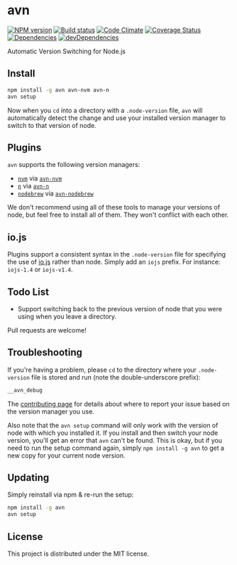 # avn

[![NPM version][npm-image]][npm-url] [![Build status][travis-image]][travis-url] [![Code Climate][codeclimate-image]][codeclimate-url] [![Coverage Status][coverage-image]][coverage-url] [![Dependencies][david-image]][david-url] [![devDependencies][david-dev-image]][david-dev-url]

Automatic Version Switching for Node.js

## Install

``` bash
npm install -g avn avn-nvm avn-n
avn setup
```

Now when you `cd` into a directory with a `.node-version` file, `avn` will
automatically detect the change and use your installed version manager to
switch to that version of node.


## Plugins

`avn` supports the following version managers:

 - [`nvm`][nvm] via [`avn-nvm`][avn-nvm]
 - [`n`][n] via [`avn-n`][avn-n]
 - [`nodebrew`][nodebrew] via [`avn-nodebrew`][avn-nodebrew]

We don't recommend using all of these tools to manage your versions of node, but feel
free to install all of them. They won't conflict with each other.


## io.js

Plugins support a consistent syntax in the `.node-version` file for specifying
the use of [io.js][io.js] rather than node. Simply add an `iojs` prefix. For
instance: `iojs-1.4` or `iojs-v1.4`.


## Todo List

 * Support switching back to the previous version of node that you were using
   when you leave a directory.

Pull requests are welcome!


## Troubleshooting

If you're having a problem, please `cd` to the directory where your
`.node-version` file is stored and run (note the double-underscore prefix):

```bash
__avn_debug
```

The [contributing page][contributing] for details about where to report your issue based on the version manager you use.

Also note that the `avn setup` command will only work with the version of node
with which you installed it. If you install and then switch your node version,
you'll get an error that `avn` can't be found. This is okay, but if you need to
run the setup command again, simply `npm install -g avn` to get a new copy for
your current node version.


## Updating

Simply reinstall via npm & re-run the setup:

```bash
npm install -g avn
avn setup
```

## License

This project is distributed under the MIT license.


[travis-image]: http://img.shields.io/travis/wbyoung/avn.svg?style=flat
[travis-url]: http://travis-ci.org/wbyoung/avn
[npm-image]: http://img.shields.io/npm/v/avn.svg?style=flat
[npm-url]: https://npmjs.org/package/avn
[codeclimate-image]: http://img.shields.io/codeclimate/github/wbyoung/avn.svg?style=flat
[codeclimate-url]: https://codeclimate.com/github/wbyoung/avn
[coverage-image]: http://img.shields.io/coveralls/wbyoung/avn.svg?style=flat
[coverage-url]: https://coveralls.io/r/wbyoung/avn
[david-image]: http://img.shields.io/david/wbyoung/avn.svg?style=flat
[david-url]: https://david-dm.org/wbyoung/avn
[david-dev-image]: http://img.shields.io/david/dev/wbyoung/avn.svg?style=flat
[david-dev-url]: https://david-dm.org/wbyoung/avn#info=devDependencies

[contributing]: https://github.com/wbyoung/avn/blob/master/CONTRIBUTING.md
[nvm]: https://github.com/creationix/nvm
[n]: https://github.com/visionmedia/n
[nodebrew]: https://github.com/hokaccha/nodebrew
[avn-nvm]: https://github.com/wbyoung/avn-nvm
[avn-n]: https://github.com/wbyoung/avn-n
[avn-nodebrew]: https://github.com/kuy/avn-nodebrew
[io.js]: https://iojs.org/
